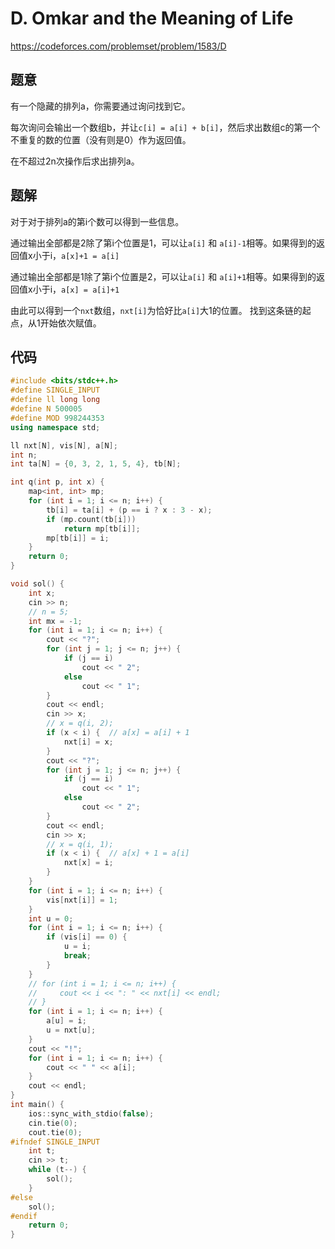 # D. Omkar and the Meaning of Life
https://codeforces.com/problemset/problem/1583/D

## 题意

有一个隐藏的排列a，你需要通过询问找到它。

每次询问会输出一个数组b，并让`c[i] = a[i] + b[i]`，然后求出数组c的第一个不重复的数的位置（没有则是0）作为返回值。

在不超过2n次操作后求出排列a。


## 题解

对于对于排列a的第i个数可以得到一些信息。

通过输出全部都是2除了第i个位置是1，可以让`a[i]` 和 `a[i]-1`相等。如果得到的返回值x小于i，`a[x]+1 = a[i]`

通过输出全部都是1除了第i个位置是2，可以让`a[i]` 和 `a[i]+1`相等。如果得到的返回值x小于i，`a[x] = a[i]+1`

由此可以得到一个`nxt`数组，`nxt[i]`为恰好比`a[i]`大1的位置。
找到这条链的起点，从1开始依次赋值。


## 代码

``` cpp
#include <bits/stdc++.h>
#define SINGLE_INPUT
#define ll long long
#define N 500005
#define MOD 998244353
using namespace std;

ll nxt[N], vis[N], a[N];
int n;
int ta[N] = {0, 3, 2, 1, 5, 4}, tb[N];

int q(int p, int x) {
    map<int, int> mp;
    for (int i = 1; i <= n; i++) {
        tb[i] = ta[i] + (p == i ? x : 3 - x);
        if (mp.count(tb[i]))
            return mp[tb[i]];
        mp[tb[i]] = i;
    }
    return 0;
}

void sol() {
    int x;
    cin >> n;
    // n = 5;
    int mx = -1;
    for (int i = 1; i <= n; i++) {
        cout << "?";
        for (int j = 1; j <= n; j++) {
            if (j == i)
                cout << " 2";
            else
                cout << " 1";
        }
        cout << endl;
        cin >> x;
        // x = q(i, 2);
        if (x < i) {  // a[x] = a[i] + 1
            nxt[i] = x;
        }
        cout << "?";
        for (int j = 1; j <= n; j++) {
            if (j == i)
                cout << " 1";
            else
                cout << " 2";
        }
        cout << endl;
        cin >> x;
        // x = q(i, 1);
        if (x < i) {  // a[x] + 1 = a[i]
            nxt[x] = i;
        }
    }
    for (int i = 1; i <= n; i++) {
        vis[nxt[i]] = 1;
    }
    int u = 0;
    for (int i = 1; i <= n; i++) {
        if (vis[i] == 0) {
            u = i;
            break;
        }
    }
    // for (int i = 1; i <= n; i++) {
    //     cout << i << ": " << nxt[i] << endl;
    // }
    for (int i = 1; i <= n; i++) {
        a[u] = i;
        u = nxt[u];
    }
    cout << "!";
    for (int i = 1; i <= n; i++) {
        cout << " " << a[i];
    }
    cout << endl;
}
int main() {
    ios::sync_with_stdio(false);
    cin.tie(0);
    cout.tie(0);
#ifndef SINGLE_INPUT
    int t;
    cin >> t;
    while (t--) {
        sol();
    }
#else
    sol();
#endif
    return 0;
}
```